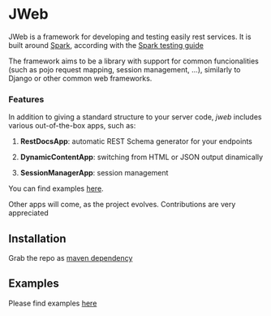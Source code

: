 # JWeb

JWeb is a framework for developing and testing easily rest services.
It is built around [Spark](http://sparkjava.com/),
according with the [Spark testing guide](https://sparktutorials.github.io/2015/07/30/spark-testing-unit.html)

The framework aims to be a library with support for common funcionalities
(such as pojo request mapping, session management, ...),
similarly to Django or other common web frameworks.

### Features
In addition to giving a standard structure to your server code,
_jweb_ includes various out-of-the-box apps, such as:

1. **RestDocsApp**: automatic REST Schema generator for your endpoints

2. **DynamicContentApp**: switching from HTML or JSON output dinamically

3. **SessionManagerApp**: session management

You can find examples [here](https://github.com/besil/jwebsample).

Other apps will come, as the project evolves. Contributions are very appreciated

## Installation
Grab the repo as [maven dependency](https://jitpack.io/#besil/jweb)

## Examples

Please find examples [here](https://github.com/besil/jwebsample)
